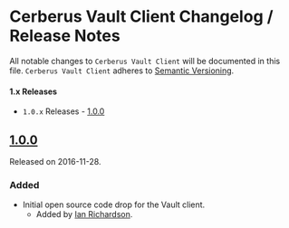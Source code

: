 # Cerberus Vault Client Changelog / Release Notes

All notable changes to `Cerberus Vault Client` will be documented in this file. `Cerberus Vault Client` adheres to [Semantic Versioning](http://semver.org/).

#### 1.x Releases

- `1.0.x` Releases - [1.0.0](#100)

## [1.0.0](https://github.com/Nike-Inc/java-vault-client/releases/tag/java-vault-client-v1.0.0)

Released on 2016-11-28.

### Added

- Initial open source code drop for the Vault client.
	- Added by [Ian Richardson][contrib_tibrim].
	

[contrib_tibrim]: https://github.com/Tibrim